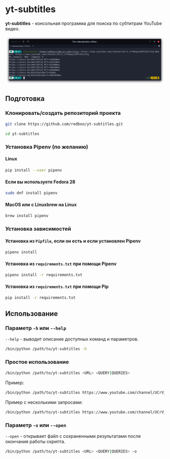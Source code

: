 # yt-subtitles

**yt-subtitles** - консольная программа для поиска по субтитрам YouTube видео.

![Example](./example.png)

## Подготовка

### Клонировать/создать репозиторий проекта

```sh
git clone https://github.com/redboo/yt-subtitles.git
```

```sh
cd yt-subtitles
```

### Установка Pipenv (по желанию)

#### Linux

```sh
pip install --user pipenv
```

#### Если вы используете Fedora 28

```sh
sudo dnf install pipenv
```

#### MacOS или с Linuxbrew на Linux

```sh
brew install pipenv
```

### Установка зависимостей

#### Установка из `Pipfile`, если он есть и если установлен Pipenv

```sh
pipenv install
```

#### Установка из `requirements.txt` при помощи Pipenv

```sh
pipenv install -r requirements.txt
```

#### Установка из `requirements.txt` при помощи Pip

```sh
pip install -r requirements.txt
```

## Использование

### Параметр `-h` или `--help`

`--help` - выводит описание доступных команд и параметров.

```sh
/bin/python /path/to/yt-subtitles -h
```

### Простое использование

```sh
/bin/python /path/to/yt-subtitles <URL> <QUERY|QUERIES>
```

Пример:

```sh
/bin/python /path/to/yt-subtitles https://www.youtube.com/channel/UCrV_cFYbUwpjSOPVJOjTufg Жак
```

Пример с несколькими запросами:

```sh
/bin/python /path/to/yt-subtitles https://www.youtube.com/channel/UCrV_cFYbUwpjSOPVJOjTufg Жак Вода
```

### Параметр `-o` или `--open`

`--open` - открывает файл с сохраненными результатами после окончания работы скрипта.

```sh
/bin/python /path/to/yt-subtitles <URL> <QUERY|QUERIES> -o
```
